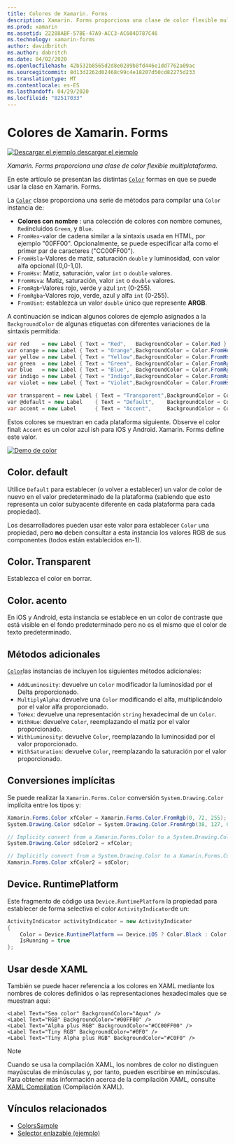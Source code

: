 ```yaml
---
title: Colores de Xamarin. Forms
description: Xamarin. Forms proporciona una clase de color flexible multiplataforma. En este artículo se explica la funcionalidad proporcionada por la clase color y cómo utilizarla.
ms.prod: xamarin
ms.assetid: 22288ABF-57BE-47A9-ACC3-AC604D787C46
ms.technology: xamarin-forms
author: davidbritch
ms.author: dabritch
ms.date: 04/02/2020
ms.openlocfilehash: 42b532b8565d2d8e0289b8fd446e1dd7762a09ac
ms.sourcegitcommit: 8d13d2262d02468c99c4e18207d50cd82275d233
ms.translationtype: MT
ms.contentlocale: es-ES
ms.lasthandoff: 04/29/2020
ms.locfileid: "82517033"
---
```

# <a name="colors-in-xamarinforms"></a>Colores de Xamarin. Forms

[![Descargar el](~/media/shared/download.png) ejemplo descargar el ejemplo](https://docs.microsoft.com/samples/xamarin/xamarin-forms-samples/workingwithcolors)

_Xamarin. Forms proporciona una clase de color flexible multiplataforma._

En este artículo se presentan las distintas [`Color`](xref:Xamarin.Forms.Color) formas en que se puede usar la clase en Xamarin. Forms.

La [`Color`](xref:Xamarin.Forms.Color) clase proporciona una serie de métodos para compilar una `Color` instancia de:

- **Colores con nombre** : una colección de colores con nombre comunes, `Red`incluidos `Green`, y `Blue`.
- `FromHex`-valor de cadena similar a la sintaxis usada en HTML, por ejemplo "00FF00". Opcionalmente, se puede especificar alfa como el primer par de caracteres ("CC00FF00").
- `FromHsla`-Valores de matiz, saturación `double` y luminosidad, con valor alfa opcional (0,0-1,0).
- `FromHsv`: Matiz, saturación, valor `int` o `double` valores.
- `FromHsva`: Matiz, saturación, valor `int` o `double` valores.
- `FromRgb`-Valores rojo, verde y azul `int` (0-255).
- `FromRgba`-Valores rojo, verde, azul y alfa `int` (0-255).
- `FromUint`: establezca un valor `double` único que represente **ARGB**.

A continuación se indican algunos colores de ejemplo asignados a la `BackgroundColor` de algunas etiquetas con diferentes variaciones de la sintaxis permitida:

```csharp
var red    = new Label { Text = "Red",   BackgroundColor = Color.Red };
var orange = new Label { Text = "Orange",BackgroundColor = Color.FromHex("FF6A00") };
var yellow = new Label { Text = "Yellow",BackgroundColor = Color.FromHsla(0.167, 1.0, 0.5, 1.0) };
var green  = new Label { Text = "Green", BackgroundColor = Color.FromRgb (38, 127, 0) };
var blue   = new Label { Text = "Blue",  BackgroundColor = Color.FromRgba(0, 38, 255, 255) };
var indigo = new Label { Text = "Indigo",BackgroundColor = Color.FromRgb (0, 72, 255) };
var violet = new Label { Text = "Violet",BackgroundColor = Color.FromHsla(0.82, 1, 0.25, 1) };

var transparent = new Label { Text = "Transparent",BackgroundColor = Color.Transparent };
var @default = new Label    { Text = "Default",    BackgroundColor = Color.Default };
var accent = new Label      { Text = "Accent",     BackgroundColor = Color.Accent };
```

Estos colores se muestran en cada plataforma siguiente. Observe el color final: `Accent` es un color azul ish para iOS y Android. Xamarin. Forms define este valor.

 [![Demo de color](colors-images/colors-sml.png "Demo de color")](colors-images/colors.png#lightbox "Demo de color")

## <a name="colordefault"></a>Color. default

Utilice `Default` para establecer (o volver a establecer) un valor de color de nuevo en el valor predeterminado de la plataforma (sabiendo que esto representa un color subyacente diferente en cada plataforma para cada propiedad).

Los desarrolladores pueden usar este valor para establecer `Color` una propiedad, pero **no** deben consultar a esta instancia los valores RGB de sus componentes (todos están establecidos en-1).

## <a name="colortransparent"></a>Color. Transparent

Establezca el color en borrar.

## <a name="coloraccent"></a>Color. acento

En iOS y Android, esta instancia se establece en un color de contraste que está visible en el fondo predeterminado pero no es el mismo que el color de texto predeterminado.

## <a name="additional-methods"></a>Métodos adicionales

[`Color`](xref:Xamarin.Forms.Color)las instancias de incluyen los siguientes métodos adicionales:

- `AddLuminosity`: devuelve un `Color` modificador la luminosidad por el Delta proporcionado.
- `MultiplyAlpha`: devuelve una `Color` modificando el alfa, multiplicándolo por el valor alfa proporcionado.
- `ToHex`: devuelve una representación `string` hexadecimal de un `Color`.
- `WithHue`: devuelve `Color`, reemplazando el matiz por el valor proporcionado.
- `WithLuminosity`: devuelve `Color`, reemplazando la luminosidad por el valor proporcionado.
- `WithSaturation`: devuelve `Color`, reemplazando la saturación por el valor proporcionado.

## <a name="implicit-conversions"></a>Conversiones implícitas

Se puede realizar la `Xamarin.Forms.Color` conversión `System.Drawing.Color` implícita entre los tipos y:

```csharp
Xamarin.Forms.Color xfColor = Xamarin.Forms.Color.FromRgb(0, 72, 255);
System.Drawing.Color sdColor = System.Drawing.Color.FromArgb(38, 127, 0);

// Implicity convert from a Xamarin.Forms.Color to a System.Drawing.Color
System.Drawing.Color sdColor2 = xfColor;

// Implicitly convert from a System.Drawing.Color to a Xamarin.Forms.Color
Xamarin.Forms.Color xfColor2 = sdColor;
```

## <a name="deviceruntimeplatform"></a>Device. RuntimePlatform

Este fragmento de código usa `Device.RuntimePlatform` la propiedad para establecer de forma selectiva el color `ActivityIndicator`de un:

```csharp
ActivityIndicator activityIndicator = new ActivityIndicator
{
    Color = Device.RuntimePlatform == Device.iOS ? Color.Black : Color.Default,
    IsRunning = true
};
```

## <a name="use-from-xaml"></a>Usar desde XAML

También se puede hacer referencia a los colores en XAML mediante los nombres de colores definidos o las representaciones hexadecimales que se muestran aquí:

```xaml
<Label Text="Sea color" BackgroundColor="Aqua" />
<Label Text="RGB" BackgroundColor="#00FF00" />
<Label Text="Alpha plus RGB" BackgroundColor="#CC00FF00" />
<Label Text="Tiny RGB" BackgroundColor="#0F0" />
<Label Text="Tiny Alpha plus RGB" BackgroundColor="#C0F0" />
```

> [!NOTE]
> Cuando se usa la compilación XAML, los nombres de color no distinguen mayúsculas de minúsculas y, por tanto, pueden escribirse en minúsculas. Para obtener más información acerca de la compilación XAML, consulte [XAML Compilation](~/xamarin-forms/xaml/xamlc.md) (Compilación XAML).

## <a name="related-links"></a>Vínculos relacionados

- [ColorsSample](https://docs.microsoft.com/samples/xamarin/xamarin-forms-samples/workingwithcolors)
- [Selector enlazable (ejemplo)](https://docs.microsoft.com/samples/xamarin/xamarin-forms-samples/userinterface-bindablepicker)

